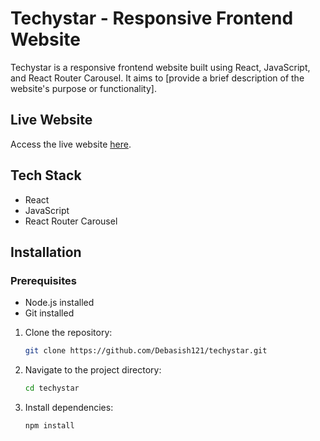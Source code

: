 # Techystar - Responsive Frontend Website

Techystar is a responsive frontend website built using React, JavaScript, and React Router Carousel. It aims to [provide a brief description of the website's purpose or functionality].

## Live Website
Access the live website [here](https://techystar-lilac.vercel.app/).

## Tech Stack
- React
- JavaScript
- React Router Carousel

## Installation

### Prerequisites
- Node.js installed
- Git installed

1. Clone the repository:
    ```bash
    git clone https://github.com/Debasish121/techystar.git
    ```

2. Navigate to the project directory:
    ```bash
    cd techystar
    ```

3. Install dependencies:
    ```bash
    npm install
    ```

